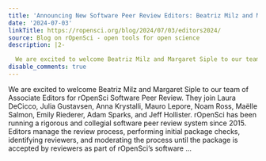 ```yaml
---
title: 'Announcing New Software Peer Review Editors: Beatriz Milz and Margaret Siple'
date: '2024-07-03'
linkTitle: https://ropensci.org/blog/2024/07/03/editors2024/
source: Blog on rOpenSci - open tools for open science
description: |2-

  We are excited to welcome Beatriz Milz and Margaret Siple to our team of Associate Editors for rOpenSci Software Peer Review. They join Laura DeCicco, Julia Gustavsen, Anna Krystalli, Mauro Lepore, Noam Ross, Maëlle Salmon, Emily Riederer, Adam Sparks, and Jeff Hollister. rOpenSci has been running a rigorous and collegial software peer review system since 2015. Editors manage the review process, performing initial package checks, identifying reviewers, and moderating the process until the package is accepted by reviewers as part of rOpenSci&rsquo;s software ...
disable_comments: true
---
```


We are excited to welcome Beatriz Milz and Margaret Siple to our team of Associate Editors for rOpenSci Software Peer Review. They join Laura DeCicco, Julia Gustavsen, Anna Krystalli, Mauro Lepore, Noam Ross, Maëlle Salmon, Emily Riederer, Adam Sparks, and Jeff Hollister. rOpenSci has been running a rigorous and collegial software peer review system since 2015. Editors manage the review process, performing initial package checks, identifying reviewers, and moderating the process until the package is accepted by reviewers as part of rOpenSci&rsquo;s software ...